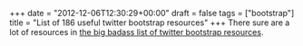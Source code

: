 +++
date = "2012-12-06T12:30:29+00:00"
draft = false
tags = ["bootstrap"]
title = "List of 186 useful twitter bootstrap resources"
+++
There sure are a lot of resources in [the big badass list of twitter bootstrap resources](http://www.bootstraphero.com/the-big-badass-list-of-twitter-bootstrap-resources).